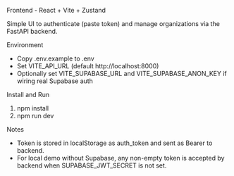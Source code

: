 Frontend - React + Vite + Zustand

Simple UI to authenticate (paste token) and manage organizations via the FastAPI backend.

Environment
- Copy .env.example to .env
- Set VITE_API_URL (default http://localhost:8000)
- Optionally set VITE_SUPABASE_URL and VITE_SUPABASE_ANON_KEY if wiring real Supabase auth

Install and Run
1) npm install
2) npm run dev

Notes
- Token is stored in localStorage as auth_token and sent as Bearer to backend.
- For local demo without Supabase, any non-empty token is accepted by backend when SUPABASE_JWT_SECRET is not set.
